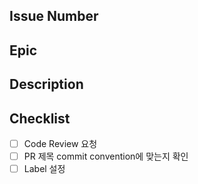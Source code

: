 ## Issue Number

## Epic

## Description

## Checklist

- [ ] Code Review 요청
- [ ] PR 제목 commit convention에 맞는지 확인
- [ ] Label 설정